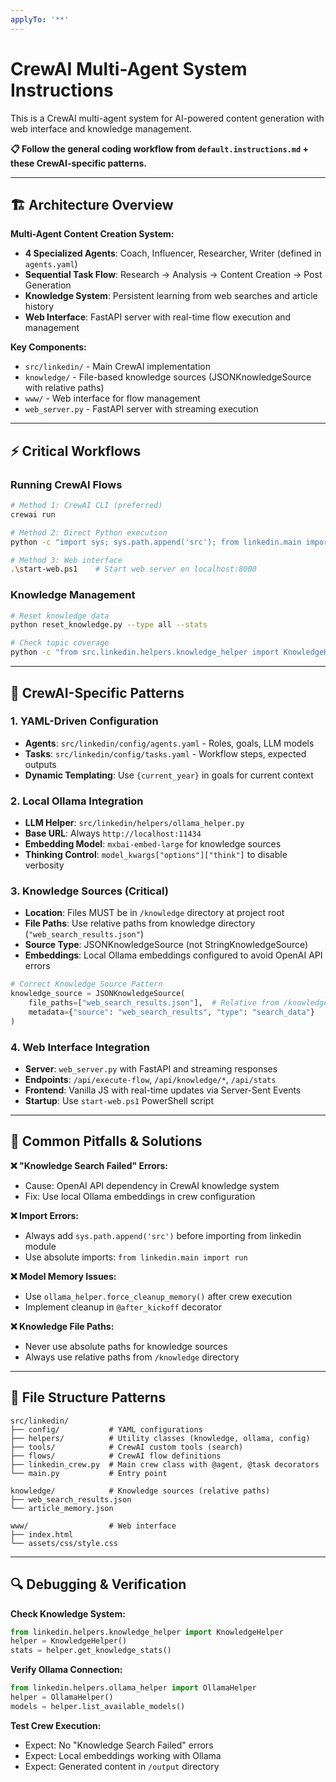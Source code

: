 ```yaml
---
applyTo: '**'
---
```

# CrewAI Multi-Agent System Instructions

This is a CrewAI multi-agent system for AI-powered content generation with web interface and knowledge management.

**📋 Follow the general coding workflow from `default.instructions.md` + these CrewAI-specific patterns.**

---

## 🏗️ Architecture Overview

**Multi-Agent Content Creation System:**
- **4 Specialized Agents**: Coach, Influencer, Researcher, Writer (defined in `agents.yaml`)
- **Sequential Task Flow**: Research → Analysis → Content Creation → Post Generation
- **Knowledge System**: Persistent learning from web searches and article history
- **Web Interface**: FastAPI server with real-time flow execution and management

**Key Components:**
- `src/linkedin/` - Main CrewAI implementation
- `knowledge/` - File-based knowledge sources (JSONKnowledgeSource with relative paths)
- `www/` - Web interface for flow management
- `web_server.py` - FastAPI server with streaming execution

---

## ⚡ Critical Workflows

### Running CrewAI Flows
```bash
# Method 1: CrewAI CLI (preferred)
crewai run

# Method 2: Direct Python execution  
python -c "import sys; sys.path.append('src'); from linkedin.main import run; run()"

# Method 3: Web interface
.\start-web.ps1    # Start web server on localhost:8000
```

### Knowledge Management
```bash
# Reset knowledge data
python reset_knowledge.py --type all --stats

# Check topic coverage
python -c "from src.linkedin.helpers.knowledge_helper import KnowledgeHelper; print(KnowledgeHelper().check_topic_covered('AI trends'))"
```

---

## 🔧 CrewAI-Specific Patterns

### 1. YAML-Driven Configuration
- **Agents**: `src/linkedin/config/agents.yaml` - Roles, goals, LLM models
- **Tasks**: `src/linkedin/config/tasks.yaml` - Workflow steps, expected outputs
- **Dynamic Templating**: Use `{current_year}` in goals for current context

### 2. Local Ollama Integration  
- **LLM Helper**: `src/linkedin/helpers/ollama_helper.py`
- **Base URL**: Always `http://localhost:11434`
- **Embedding Model**: `mxbai-embed-large` for knowledge sources
- **Thinking Control**: `model_kwargs["options"]["think"]` to disable verbosity

### 3. Knowledge Sources (Critical)
- **Location**: Files MUST be in `/knowledge` directory at project root
- **File Paths**: Use relative paths from knowledge directory (`"web_search_results.json"`)
- **Source Type**: JSONKnowledgeSource (not StringKnowledgeSource)
- **Embeddings**: Local Ollama embeddings configured to avoid OpenAI API errors

```python
# Correct Knowledge Source Pattern
knowledge_source = JSONKnowledgeSource(
    file_paths=["web_search_results.json"],  # Relative from /knowledge
    metadata={"source": "web_search_results", "type": "search_data"}
)
```

### 4. Web Interface Integration
- **Server**: `web_server.py` with FastAPI and streaming responses
- **Endpoints**: `/api/execute-flow`, `/api/knowledge/*`, `/api/stats`
- **Frontend**: Vanilla JS with real-time updates via Server-Sent Events
- **Startup**: Use `start-web.ps1` PowerShell script

---

## 🚨 Common Pitfalls & Solutions

**❌ "Knowledge Search Failed" Errors:**
- Cause: OpenAI API dependency in CrewAI knowledge system
- Fix: Use local Ollama embeddings in crew configuration

**❌ Import Errors:**
- Always add `sys.path.append('src')` before importing from linkedin module
- Use absolute imports: `from linkedin.main import run`

**❌ Model Memory Issues:**
- Use `ollama_helper.force_cleanup_memory()` after crew execution
- Implement cleanup in `@after_kickoff` decorator

**❌ Knowledge File Paths:**
- Never use absolute paths for knowledge sources
- Always use relative paths from `/knowledge` directory

---

## 📁 File Structure Patterns

```
src/linkedin/
├── config/           # YAML configurations
├── helpers/          # Utility classes (knowledge, ollama, config)
├── tools/            # CrewAI custom tools (search)
├── flows/            # CrewAI flow definitions
├── linkedin_crew.py  # Main crew class with @agent, @task decorators
└── main.py           # Entry point

knowledge/            # Knowledge sources (relative paths)
├── web_search_results.json
└── article_memory.json

www/                  # Web interface
├── index.html
└── assets/css/style.css
```

---

## 🔍 Debugging & Verification

**Check Knowledge System:**
```python
from linkedin.helpers.knowledge_helper import KnowledgeHelper
helper = KnowledgeHelper()
stats = helper.get_knowledge_stats()
```

**Verify Ollama Connection:**
```python
from linkedin.helpers.ollama_helper import OllamaHelper  
helper = OllamaHelper()
models = helper.list_available_models()
```

**Test Crew Execution:**
- Expect: No "Knowledge Search Failed" errors
- Expect: Local embeddings working with Ollama
- Expect: Generated content in `/output` directory